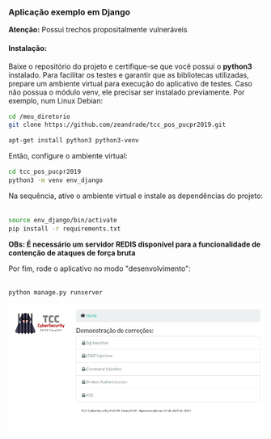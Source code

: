 ### Aplicação exemplo em Django 

**Atenção:** Possui trechos propositalmente vulneráveis 

#### Instalação:

Baixe o repositório do projeto e certifique-se que você possui o **python3** instalado. Para facilitar os testes e garantir que as bibliotecas utilizadas, prepare um ambiente virtual para execução do aplicativo de testes. 
Caso não possua o módulo venv, ele precisar ser instalado previamente. Por exemplo, num Linux Debian:

```bash
cd /meu_diretorio
git clone https://github.com/zeandrade/tcc_pos_pucpr2019.git
```

```bash
apt-get install python3 python3-venv
```
Então, configure o ambiente virtual:

```bash
cd tcc_pos_pucpr2019
python3 -m venv env_django
```
Na sequência, ative o ambiente virtual e instale as dependências do projeto:

```bash

source env_django/bin/activate
pip install -r requirements.txt
```
**OBs: É necessário um servidor REDIS disponível para a funcionalidade de contenção de ataques de força bruta**

Por fim, rode o aplicativo no modo "desenvolvimento":

```bash

python manage.py runserver
```
![Captura de tela](captura_tela.png)
